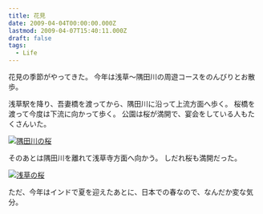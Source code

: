 ```yaml
---
title: 花見
date: 2009-04-04T00:00:00.000Z
lastmod: 2009-04-07T15:40:11.000Z
draft: false
tags:
  - Life
---
```


花見の季節がやってきた。 今年は浅草〜隅田川の周遊コースをのんびりとお散歩。

浅草駅を降り、吾妻橋を渡ってから、隅田川に沿って上流方面へ歩く。 桜橋を渡って今度は下流に向かって歩く。 公園は桜が満開で、宴会をしている人もたくさんいた。

[![隅田川の桜](https://farm4.staticflickr.com/3644/3420772129_e56375aacd_m.jpg "隅田川の桜")](http://www.flickr.com/photos/machu/3420772129/)

そのあとは隅田川を離れて浅草寺方面へ向かう。 しだれ桜も満開だった。

[![浅草の桜](https://farm4.staticflickr.com/3319/3421583090_8778995b4c_m.jpg "浅草の桜")](http://www.flickr.com/photos/machu/3421583090/)

ただ、今年はインドで夏を迎えたあとに、日本での春なので、なんだか変な気分。
